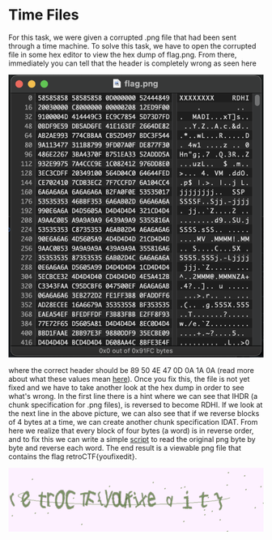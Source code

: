 # Time Files

For this task, we were given a corrupted .png file that had been sent through a time machine. To solve this task, we have to open the corrupted file in some hex editor to view the hex dump of flag.png. From there, immediately you can tell that the header is completely wrong as seen here

![hexfiend screenshot of initial flag.png](https://github.com/LeonDong02/issessions-2023/blob/main/Time%20Files/incorrectheader.png)

where the correct header should be 89 50 4E 47 0D 0A 1A 0A (read more about what these values mean [here](https://en.wikipedia.org/wiki/Portable_Network_Graphics#File_format)). Once you fix this, the file is not yet fixed and we have to take another look at the hex dump in order to see what's wrong. In the first line there is a hint where we can see that IHDR (a chunk specification for .png files), is reversed to become RDHI. If we look at the next line in the above picture, we can also see that if we reverse blocks of 4 bytes at a time, we can create another chunk specification IDAT. From here we realize that every block of four bytes (a word) is in reverse order, and to fix this we can write a simple [script](https://github.com/LeonDong02/issessions-2023/blob/main/Time%20Files/fixpng.py) to read the original png byte by byte and reverse each word. The end result is a viewable png file that contains the flag retroCTF{youfixedit}.

![end result](https://github.com/LeonDong02/issessions-2023/blob/main/Time%20Files/fixed.png)
